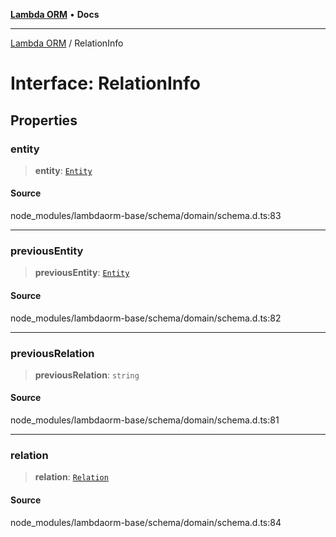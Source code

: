 [**Lambda ORM**](../README.md) • **Docs**

***

[Lambda ORM](../README.md) / RelationInfo

# Interface: RelationInfo

## Properties

### entity

> **entity**: [`Entity`](Entity.md)

#### Source

node\_modules/lambdaorm-base/schema/domain/schema.d.ts:83

***

### previousEntity

> **previousEntity**: [`Entity`](Entity.md)

#### Source

node\_modules/lambdaorm-base/schema/domain/schema.d.ts:82

***

### previousRelation

> **previousRelation**: `string`

#### Source

node\_modules/lambdaorm-base/schema/domain/schema.d.ts:81

***

### relation

> **relation**: [`Relation`](Relation.md)

#### Source

node\_modules/lambdaorm-base/schema/domain/schema.d.ts:84
